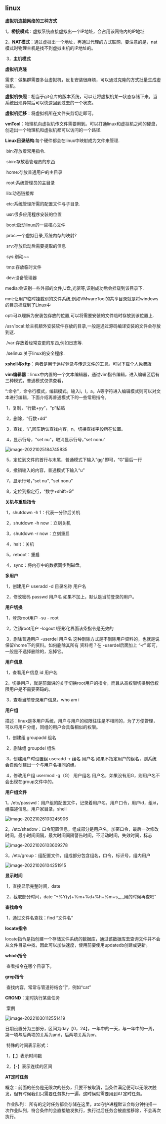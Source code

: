 ## linux

**虚拟机连接网络的三种方式**

​	1，**桥接模式**：虚拟系统直接虚拟出一个IP地址，会占用该网络内的IP地址

​	2，**NAT模式**：通过虚拟出一个地址，再通过代理的方式联网，要注意的是，nat模式时物理主机是找不到虚拟主机的IP地址的。

​	3，**主机模式**



**虚拟机克隆**

需求：做集群需要多台虚拟机，反复安装很麻烦，可以通过克隆的方式批量生成虚拟机。



**虚拟机快照**：相当于git仓库的版本系统，可以让将虚拟机某一状态存储下来。当系统出现异常后可以快速回到过去的一个状态。



**虚拟机迁移**：将虚拟机所在文件夹剪切走即可。



**vmTool**：物理机向虚拟机传文件需要用到。可以打通linux和虚拟机之间的硬盘，创造出一个物理机和虚拟机都可以访问的一个路径.



**Linux目录结构**:每个硬件都会在linux中映射成为文件来管理.

​	bin:存放着常用指令.

​	sbin:存放着管理员的东西

​	home:存放普通用户的主目录

​	root:系统管理员的主目录

​	lib:动态链接库

​	etc:系统管理所需的配置文件与子目录.

​	usr:很多应用程序安装的位置

​	boot:启动linux的一些核心文件

​	proc:一个虚拟目录,系统内存的映射?

​	srv:存放启动后需要提取的信息

​	sys:别动~~

​	tmp:存放临时文件

​	dev:设备管理器

​	media:会识别一些外部的文件,U盘,光驱等,识别成功后会挂载到该目录下.

​	mnt:让用户临时挂载别的文件系统,例如VMwareTool的共享目录就是将windows的目录挂载到了Linux中

​	opt:可以理解为安装包存放的位置,可以将需要安装的文件临时存放到该位置上.

​	/usr/local:给主机额外安装软件存放的目录,一般是通过源码编译安装的文件会存放到这.

​	/var:存放着经常变更的东西,例如日志等.

​	/selinux:关于linux的安全程序.



**xshell与xftp**：两者是用于远程登录与传送文件的工具。可以下载个人免费版



**vim编辑器**：linux中内置的一个文本编辑器，通过vim指令编辑，进入编辑区后有三种模式，普通模式仅供查看，

“:命令"，命令行模式，编辑模式。输入i，I，a，A等字符进入编辑模式则可以对文本进行编辑，下面介绍再普通模式下的一些常用指令。

​	1，复制，“行数+yy”，“p”粘贴

​	2，删除，“行数+dd”

​	3，查找，“/”,回车确认查找内容，n，切换查找字段所在位置。

​	4，显示行号，“set nu"，取消显示行号，”set nonu“

![image-20221025184745835](C:\Users\LiuXinXin\AppData\Roaming\Typora\typora-user-images\image-20221025184745835.png)

​	5，定位到文件的首行与末尾，普通模式下输入”gg"即可，“G”最后一行

​	6，撤销输入的内容，普通模式下输入“u”

​	7，显示行号，”set	nu",	"set	nonu"

​	8，定位到指定行，“数字+shift+G”



**关机与重启指令**

​	1，shutdown -h 1：代表一分钟后关机

​	2，shutdown -h now：立刻关机

​	3，shutdown -r now：立刻重启

​	4，halt：关机

​	5，reboot：重启

​	4，sync：将内存中的数据同步到磁盘。



**多用户**

​	1，创建用户	useradd	-d	目录名称	用户名

​	2，修改密码	passwd	用户名	如果不加上，默认是当前登录的用户。

**用户切换**

​	1，登录root用户	-su - root

​	2，注销root用户	-logout	!图形化界面该条指令是无效的

​	3，删除普通用户	-userdel	用户名	这种删除方式是不删除用户资料的，也就是说保留/home下的资料。如何删除其所有 资料呢？在 -userdel后面加上 “-r” 即可，一般是不选择删除的，忘掉它。

**用户信息**

​	1，查看用户信息 id	用户名

​	2，切换用户，就是前面讲的关于切换root用户的指令，而且从高权限切换到低权限用户是不需要密码的。

​	3，查看当前登录用户信息，who am i

**用户组**

​	描述：linux是多用户系统，用户与用户的权限往往是不相同的，为了方便管理，可以将用户分组，同组的用户会具备相似的权限。

​	1，创建组	groupadd	组名

​	2，删除组	groupdel	组名

​	3，创建用户时设置组	useradd	-r	组名	用户名	如果不指定用户的组名，则系统会自动创建出一个与用户名相同的组。

​	4，修改用户组	usermod	-g（G）	用户组名	用户名，如果没有用G，则用户名不会出现在group文件中的。



**用户组文件**

​	1，/etc/passwd：用户组的配置文件，记录着用户名，用户口令，用户id，组id，组描述信息，用户家目录，shell

![image-20221026103245906](C:\Users\LiuXinXin\AppData\Roaming\Typora\typora-user-images\image-20221026103245906.png)

​	2，/etc/shadow：口令配置信息，组成部分是用户名，加密口令，最后一次修改时间，最小时间间隔，最大时间间隔警告时间，不活动时间，失效时间，标志

![image-20221026103609278](C:\Users\LiuXinXin\AppData\Roaming\Typora\typora-user-images\image-20221026103609278.png)

​	3，/etc/group：组配置文件，组成部分包含组名，口令，标识号，组内用户

![image-20221026104251915](C:\Users\LiuXinXin\AppData\Roaming\Typora\typora-user-images\image-20221026104251915.png)



**显示时间**

​	1，直接显示完整时间，date

​	2，截取部分时间，date	“+%Y(y)+%m+%d+%h+%m+s,,,,,用的时候再查吧”



**查找命令**

​	1，通过文件名查找：find	“文件名”

**locate指令**

​	locate指令是指创建一个存储文件系统的数据库，通过该数据库去查询文件并不会从文件目录中找，因此可以加快速度，使用前要使用updatedb创建或更新。

**which指令**

​	查看指令在哪个目录下。

**grep指令**

​	查找内容，常常与管道符结合“|”，例如“cat”



**CROND**：定时执行某些任务

​	案例

![image-20221030112551419](C:\Users\LiuXinXin\AppData\Roaming\Typora\typora-user-images\image-20221030112551419.png)

​	日期设置分为三部分，区间为day【0，24】，一年中的一天，与一年中的一周，第一项与后两项的关系为and，后两项关系为or。

​	特殊的时间表示形式：

​	1，【,】表示时间戳

​	2，【-】表示连续的区间

**AT定时任务**

​	概念：前面的任务是无限次的任务，只要不被取消，当条件满足便可以无限次触发，但有时候我们只需要任务执行一遍，这时候就需要用到AT定时任务。

​	作业队列： 所有的定时任务都会存储在这里，atd守护进程默认会每分钟扫描一次作业队列，符合条件的会直接触发执行，执行过后任务会被直接移除，不会再次执行。

​	

